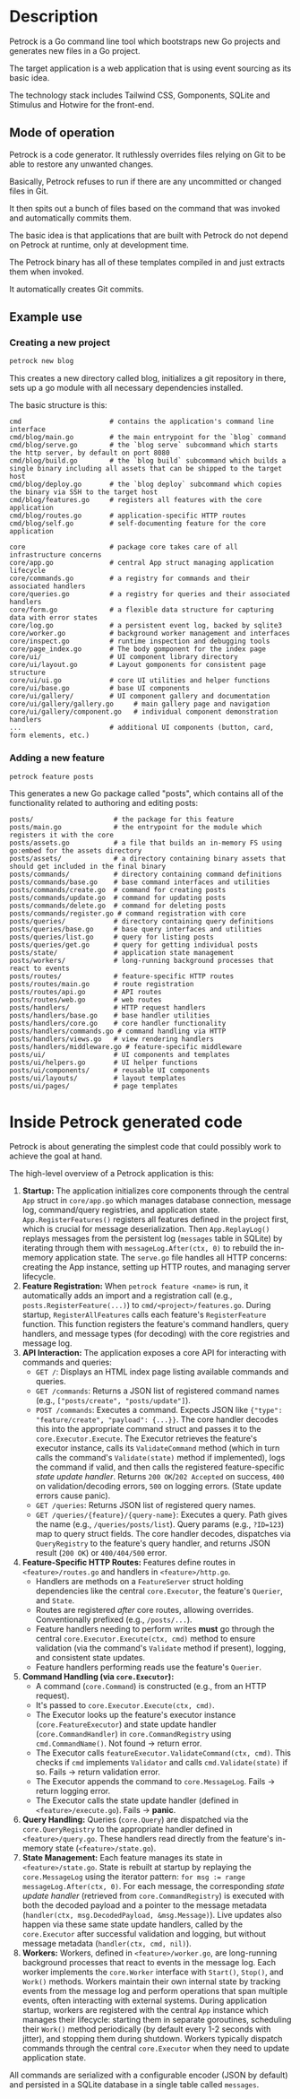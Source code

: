 # Description

Petrock is a Go command line tool which bootstraps new Go projects and generates new files in a Go project.

The target application is a web application that is using event sourcing as its basic idea.

The technology stack includes Tailwind CSS, Gomponents, SQLite and Stimulus and Hotwire for the front-end.

## Mode of operation

Petrock is a code generator. It ruthlessly overrides files relying on Git to be able to restore any unwanted changes.

Basically, Petrock refuses to run if there are any uncommitted or changed files in Git.

It then spits out a bunch of files based on the command that was invoked and automatically commits them.

The basic idea is that applications that are built with Petrock do not depend on Petrock at runtime, only at development time.

The Petrock binary has all of these templates compiled in and just extracts them when invoked.

It automatically creates Git commits.

## Example use

### Creating a new project

```sh
petrock new blog
```

This creates a new directory called blog, initializes a git repository in there, sets up a go module with all necessary dependencies installed.

The basic structure is this:

```
cmd                      # contains the application's command line interface
cmd/blog/main.go         # the main entrypoint for the `blog` command
cmd/blog/serve.go        # the `blog serve` subcommand which starts the http server, by default on port 8080
cmd/blog/build.go        # the `blog build` subcommand which builds a single binary including all assets that can be shipped to the target host
cmd/blog/deploy.go       # the `blog deploy` subcommand which copies the binary via SSH to the target host
cmd/blog/features.go     # registers all features with the core application
cmd/blog/routes.go       # application-specific HTTP routes
cmd/blog/self.go         # self-documenting feature for the core application

core                     # package core takes care of all infrastructure concerns
core/app.go              # central App struct managing application lifecycle
core/commands.go         # a registry for commands and their associated handlers
core/queries.go          # a registry for queries and their associated handlers
core/form.go             # a flexible data structure for capturing data with error states
core/log.go              # a persistent event log, backed by sqlite3
core/worker.go           # background worker management and interfaces
core/inspect.go          # runtime inspection and debugging tools
core/page_index.go       # The body gomponent for the index page
core/ui/                 # UI component library directory
core/ui/layout.go        # Layout gomponents for consistent page structure
core/ui/ui.go            # core UI utilities and helper functions
core/ui/base.go          # base UI components
core/ui/gallery/         # UI component gallery and documentation
core/ui/gallery/gallery.go     # main gallery page and navigation
core/ui/gallery/component.go   # individual component demonstration handlers
...                      # additional UI components (button, card, form elements, etc.)
```

### Adding a new feature

```sh
petrock feature posts
```

This generates a new Go package called "posts", which contains all of the functionality related to authoring and editing posts:

```
posts/                    # the package for this feature
posts/main.go             # the entrypoint for the module which registers it with the core
posts/assets.go           # a file that builds an in-memory FS using go:embed for the assets directory
posts/assets/             # a directory containing binary assets that should get included in the final binary
posts/commands/           # directory containing command definitions
posts/commands/base.go    # base command interfaces and utilities
posts/commands/create.go  # command for creating posts
posts/commands/update.go  # command for updating posts
posts/commands/delete.go  # command for deleting posts
posts/commands/register.go # command registration with core
posts/queries/            # directory containing query definitions
posts/queries/base.go     # base query interfaces and utilities
posts/queries/list.go     # query for listing posts
posts/queries/get.go      # query for getting individual posts
posts/state/              # application state management
posts/workers/            # long-running background processes that react to events
posts/routes/             # feature-specific HTTP routes
posts/routes/main.go      # route registration
posts/routes/api.go       # API routes
posts/routes/web.go       # web routes
posts/handlers/           # HTTP request handlers
posts/handlers/base.go    # base handler utilities
posts/handlers/core.go    # core handler functionality
posts/handlers/commands.go # command handling via HTTP
posts/handlers/views.go   # view rendering handlers
posts/handlers/middleware.go # feature-specific middleware
posts/ui/                 # UI components and templates
posts/ui/helpers.go       # UI helper functions
posts/ui/components/      # reusable UI components
posts/ui/layouts/         # layout templates
posts/ui/pages/           # page templates
```

# Inside Petrock generated code

Petrock is about generating the simplest code that could possibly work to achieve the goal at hand.

The high-level overview of a Petrock application is this:

1.  **Startup:** The application initializes core components through the central `App` struct in `core/app.go` which manages database connection, message log, command/query registries, and application state. `App.RegisterFeatures()` registers all features defined in the project first, which is crucial for message deserialization. Then `App.ReplayLog()` replays messages from the persistent log (`messages` table in SQLite) by iterating through them with `messageLog.After(ctx, 0)` to rebuild the in-memory application state. The `serve.go` file handles all HTTP concerns: creating the App instance, setting up HTTP routes, and managing server lifecycle.
2.  **Feature Registration:** When `petrock feature <name>` is run, it automatically adds an import and a registration call (e.g., `posts.RegisterFeature(...)`) to `cmd/<project>/features.go`. During startup, `RegisterAllFeatures` calls each feature's `RegisterFeature` function. This function registers the feature's command handlers, query handlers, and message types (for decoding) with the core registries and message log.
3.  **API Interaction:** The application exposes a core API for interacting with commands and queries:
    *   `GET /`: Displays an HTML index page listing available commands and queries.
    *   `GET /commands`: Returns a JSON list of registered command names (e.g., `["posts/create", "posts/update"]`).
    *   `POST /commands`: Executes a command. Expects JSON like `{"type": "feature/create", "payload": {...}}`. The core handler decodes this into the appropriate command struct and passes it to the `core.Executor.Execute`. The Executor retrieves the feature's executor instance, calls its `ValidateCommand` method (which in turn calls the command's `Validate(state)` method if implemented), logs the command if valid, and then calls the registered feature-specific *state update handler*. Returns `200 OK`/`202 Accepted` on success, `400` on validation/decoding errors, `500` on logging errors. (State update errors cause panic).
    *   `GET /queries`: Returns JSON list of registered query names.
    *   `GET /queries/{feature}/{query-name}`: Executes a query. Path gives the name (e.g., `/queries/posts/list`). Query params (e.g., `?ID=123`) map to query struct fields. The core handler decodes, dispatches via `QueryRegistry` to the feature's query handler, and returns JSON result (`200 OK`) or `400/404/500` error.
4.  **Feature-Specific HTTP Routes:** Features define routes in `<feature>/routes.go` and handlers in `<feature>/http.go`.
    *   Handlers are methods on a `FeatureServer` struct holding dependencies like the central `core.Executor`, the feature's `Querier`, and `State`.
    *   Routes are registered *after* core routes, allowing overrides. Conventionally prefixed (e.g., `/posts/...`).
    *   Feature handlers needing to perform writes **must** go through the central `core.Executor.Execute(ctx, cmd)` method to ensure validation (via the command's `Validate` method if present), logging, and consistent state updates.
    *   Feature handlers performing reads use the feature's `Querier`.
5.  **Command Handling (via `core.Executor`):**
    *   A command (`core.Command`) is constructed (e.g., from an HTTP request).
    *   It's passed to `core.Executor.Execute(ctx, cmd)`.
    *   The Executor looks up the feature's executor instance (`core.FeatureExecutor`) and state update handler (`core.CommandHandler`) in `core.CommandRegistry` using `cmd.CommandName()`. Not found -> return error.
    *   The Executor calls `featureExecutor.ValidateCommand(ctx, cmd)`. This checks if `cmd` implements `Validator` and calls `cmd.Validate(state)` if so. Fails -> return validation error.
    *   The Executor appends the command to `core.MessageLog`. Fails -> return logging error.
    *   The Executor calls the state update handler (defined in `<feature>/execute.go`). Fails -> **panic**.
6.  **Query Handling:** Queries (`core.Query`) are dispatched via the `core.QueryRegistry` to the appropriate handler defined in `<feature>/query.go`. These handlers read directly from the feature's in-memory state (`<feature>/state.go`).
7.  **State Management:** Each feature manages its state in `<feature>/state.go`. State is rebuilt at startup by replaying the `core.MessageLog` using the iterator pattern: `for msg := range messageLog.After(ctx, 0)`. For each message, the corresponding *state update handler* (retrieved from `core.CommandRegistry`) is executed with both the decoded payload and a pointer to the message metadata (`handler(ctx, msg.DecodedPayload, &msg.Message)`). Live updates also happen via these same state update handlers, called by the `core.Executor` after successful validation and logging, but without message metadata (`handler(ctx, cmd, nil)`).
8.  **Workers:** Workers, defined in `<feature>/worker.go`, are long-running background processes that react to events in the message log. Each worker implements the `core.Worker` interface with `Start()`, `Stop()`, and `Work()` methods. Workers maintain their own internal state by tracking events from the message log and perform operations that span multiple events, often interacting with external systems. During application startup, workers are registered with the central `App` instance which manages their lifecycle: starting them in separate goroutines, scheduling their `Work()` method periodically (by default every 1-2 seconds with jitter), and stopping them during shutdown. Workers typically dispatch commands through the central `core.Executor` when they need to update application state.

All commands are serialized with a configurable encoder (JSON by default) and persisted in a SQLite database in a single table called `messages`.
